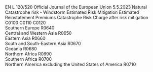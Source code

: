 EN  L 120/520 Official Journal of the European Union 5.5.2023
 Natural Catastrophe risk - Windstorm  Estimated Risk Mitigation  Estimated Reinstatement 
Premiums  Catastrophe Risk Charge 
after risk mitigation  
C0100  C0110  C0120  
Southern Europe  R0640  
Central and Western Asia  R0650  
Eastern Asia  R0660  
South and South-Eastern Asia  R0670  
Oceania  R0680  
Northern Africa  R0690  
Southern Africa  R0700  
Northern America excluding the United States of America  R0710